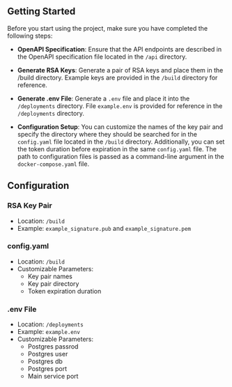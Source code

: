 ## Getting Started
Before you start using the project, make sure you have completed the following steps:

* **OpenAPI Specification**: Ensure that the API endpoints are described in the OpenAPI specification file located in the `/api` directory.

* **Generate RSA Keys**: Generate a pair of RSA keys and place them in the /build directory. Example keys are provided in the `/build` directory for reference.

* **Generate .env File**: Generate a `.env` file and place it into the `/deployments` directory. File `example.env` is provided for reference in the `/deployments` directory.

* **Configuration Setup**: You can customize the names of the key pair and specify the directory where they should be searched for in the `config.yaml` file located in the `/build` directory. Additionally, you can set the token duration before expiration in the same `config.yaml` file. The path to configuration files is passed as a command-line argument in the `docker-compose.yaml` file.

## Configuration

### RSA Key Pair
* Location: `/build`
* Example: `example_signature.pub` and `example_signature.pem` 

### config.yaml
* Location: `/build`
* Customizable Parameters:
    - Key pair names
    - Key pair directory
    - Token expiration duration

### .env File
* Location: `/deployments`
* Example: `example.env`
* Customizable Parameters:
    - Postgres passrod
    - Postgres user
    - Postgres db
    - Postgres port
    - Main service port
